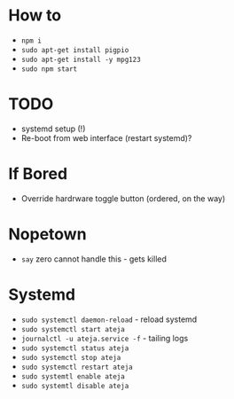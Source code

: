 # How to

- `npm i`
- `sudo apt-get install pigpio`
- `sudo apt-get install -y mpg123`
- `sudo npm start`

# TODO

- systemd setup (!)
- Re-boot from web interface (restart systemd)?

# If Bored

- Override hardrware toggle button (ordered, on the way)

# Nopetown

- `say` zero cannot handle this - gets killed

# Systemd

- `sudo systemctl daemon-reload` - reload systemd
- `sudo systemctl start ateja`
- `journalctl -u ateja.service -f` - tailing logs
- `sudo systemctl status ateja`
- `sudo systemctl stop ateja`
- `sudo systemctl restart ateja`
- `sudo systemtl enable ateja`
- `sudo systemtl disable ateja`
